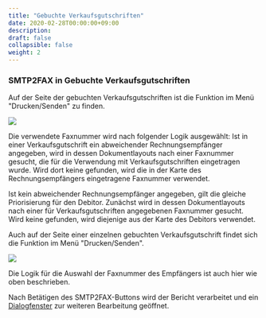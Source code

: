 ```yaml
---
title: "Gebuchte Verkaufsgutschriften"
date: 2020-02-28T00:00:00+09:00
description: 
draft: false
collapsible: false
weight: 2
---
```

### SMTP2FAX in Gebuchte Verkaufsgutschriften

Auf der Seite der gebuchten Verkaufsgutschriften ist die Funktion im Menü "Drucken/Senden" zu finden.

![](images/apps/smtp2fax/SMTP2FAX_gebVerkGutschriften.png)

Die verwendete Faxnummer wird nach folgender Logik ausgewählt:
Ist in einer Verkaufsgutschrift ein abweichender Rechnungsempfänger angegeben, wird in dessen Dokumentlayouts nach einer Faxnummer gesucht, die für die Verwendung mit Verkaufsgutschriften eingetragen wurde. Wird dort keine gefunden, wird die in der Karte des Rechnungsempfängers eingetragene Faxnummer verwendet.

Ist kein abweichender Rechnungsempfänger angegeben, gilt die gleiche Priorisierung für den Debitor.
Zunächst wird in dessen Dokumentlayouts nach einer für Verkaufsgutschriften angegebenen Faxnummer gesucht. Wird keine gefunden, wird diejenige aus der Karte des Debitors verwendet.

Auch auf der Seite einer einzelnen gebuchten Verkaufsgutschrift findet sich die Funktion im Menü "Drucken/Senden".

![](images/apps/smtp2fax/SMTP2FAX_gebVerkGutschrift.png)

Die Logik für die Auswahl der Faxnummer des Empfängers ist auch hier wie oben beschrieben.

Nach Betätigen des SMTP2FAX-Buttons wird der Bericht verarbeitet und ein [Dialogfenster](de-de/apps/smtp2fax/working-with-smtp2fax/smtp2faxdialog/) zur weiteren Bearbeitung geöffnet.